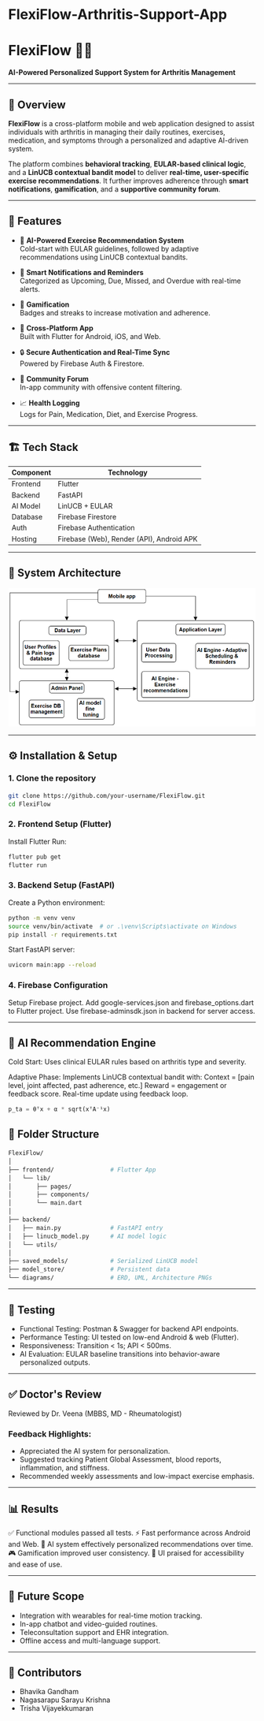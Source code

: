 # FlexiFlow-Arthritis-Support-App

# FlexiFlow 🧘‍♀️  
**AI-Powered Personalized Support System for Arthritis Management**

---

## 🌟 Overview

**FlexiFlow** is a cross-platform mobile and web application designed to assist individuals with arthritis in managing their daily routines, exercises, medication, and symptoms through a personalized and adaptive AI-driven system.

The platform combines **behavioral tracking**, **EULAR-based clinical logic**, and a **LinUCB contextual bandit model** to deliver **real-time, user-specific exercise recommendations**. It further improves adherence through **smart notifications**, **gamification**, and a **supportive community forum**.

---

## 🚀 Features

- 🤖 **AI-Powered Exercise Recommendation System**  
  Cold-start with EULAR guidelines, followed by adaptive recommendations using LinUCB contextual bandits.

- 🔔 **Smart Notifications and Reminders**  
  Categorized as Upcoming, Due, Missed, and Overdue with real-time alerts.

- 🧩 **Gamification**  
  Badges and streaks to increase motivation and adherence.

- 📱 **Cross-Platform App**  
  Built with Flutter for Android, iOS, and Web.

- 🔒 **Secure Authentication and Real-Time Sync**  
  Powered by Firebase Auth & Firestore.

- 💬 **Community Forum**  
  In-app community with offensive content filtering.

- 📈 **Health Logging**  
  Logs for Pain, Medication, Diet, and Exercise Progress.

---

## 🏗️ Tech Stack

| Component | Technology |
|----------|------------|
| Frontend | Flutter |
| Backend | FastAPI |
| AI Model | LinUCB + EULAR |
| Database | Firebase Firestore |
| Auth | Firebase Authentication |
| Hosting | Firebase (Web), Render (API), Android APK |

---

## 📐 System Architecture

![System Architecture](./diagrams/new_system_architecture.png)

---

## ⚙️ Installation & Setup

### 1. **Clone the repository**

```bash
git clone https://github.com/your-username/FlexiFlow.git
cd FlexiFlow
```
### 2. **Frontend Setup (Flutter)**
Install Flutter
Run:
```bash
flutter pub get
flutter run
```

### 3. **Backend Setup (FastAPI)**
Create a Python environment:
```bash
python -m venv venv
source venv/bin/activate  # or .\venv\Scripts\activate on Windows
pip install -r requirements.txt
```
Start FastAPI server:
```bash
uvicorn main:app --reload
```
### 4. **Firebase Configuration**
Setup Firebase project.
Add google-services.json and firebase_options.dart to Flutter project.
Use firebase-adminsdk.json in backend for server access.

---

## 🧠 AI Recommendation Engine
Cold Start: Uses clinical EULAR rules based on arthritis type and severity.

Adaptive Phase:
Implements LinUCB contextual bandit with:
Context = [pain level, joint affected, past adherence, etc.]
Reward = engagement or feedback score.
Real-time update using feedback loop.

```python
p_ta = θᵀx + α * sqrt(xᵀA⁻¹x)
```

## 🔐 Folder Structure

```bash
FlexiFlow/
│
├── frontend/                # Flutter App
│   └── lib/
│       ├── pages/
│       ├── components/
│       └── main.dart
│
├── backend/
│   ├── main.py              # FastAPI entry
│   ├── linucb_model.py      # AI model logic
│   └── utils/
│
├── saved_models/            # Serialized LinUCB model
├── model_store/             # Persistent data
└── diagrams/                # ERD, UML, Architecture PNGs
```

--- 

## 🧪 Testing
- Functional Testing: Postman & Swagger for backend API endpoints.
- Performance Testing: UI tested on low-end Android & web (Flutter).
- Responsiveness: Transition < 1s; API < 500ms.
- AI Evaluation: EULAR baseline transitions into behavior-aware personalized outputs.

--- 

## ✅ Doctor's Review
Reviewed by Dr. Veena (MBBS, MD - Rheumatologist)
### Feedback Highlights:
- Appreciated the AI system for personalization.
- Suggested tracking Patient Global Assessment, blood reports, inflammation, and stiffness.
- Recommended weekly assessments and low-impact exercise emphasis.

---

## 📊 Results
✅ Functional modules passed all tests.
⚡ Fast performance across Android and Web.
🤖 AI system effectively personalized recommendations over time.
🎮 Gamification improved user consistency.
📱 UI praised for accessibility and ease of use.

---

## 🔭 Future Scope
- Integration with wearables for real-time motion tracking.
- In-app chatbot and video-guided routines.
- Teleconsultation support and EHR integration.
- Offline access and multi-language support.

---

## 👥 Contributors
- Bhavika Gandham
- Nagasarapu Sarayu Krishna
- Trisha Vijayekkumaran
